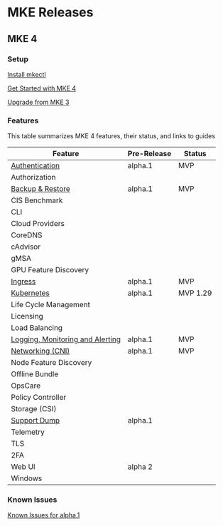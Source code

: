 # MKE Releases

## MKE 4


### Setup
[Install mkectl](../docs/setup/getting-started/install-mke4-cli.md)

[Get Started with MKE 4](../docs/setup/getting-started/create-a-cluster.md)

[Upgrade from MKE 3](../docs/setup/upgrade-from-mke-3/perform-upgrade.md)

### Features
This table summarizes MKE 4 features, their status, and links to guides 

| Feature                                                          | Pre-Release | Status   | 
|------------------------------------------------------------------|-------|----------|
| [Authentication](../docs/reference/authentication/README.md)            | alpha.1| MVP      |  
| Authorization                                                    | |       |   
| [Backup & Restore](../docs/reference/backuprestore/backup-restore.md)    | alpha.1 | MVP      |
| CIS Benchmark                                                    |   |          |
| CLI                                                              |   |          |
| Cloud Providers                                                  |   |          |
| CoreDNS                                                          |   |          |
| cAdvisor                                                         |   |          |
| gMSA                                                             |   |          |
| GPU Feature Discovery                                            |   |          |
| [Ingress](../docs/reference/ingress/ingress-controller.md)                   | alpha.1| MVP      |   |
| [Kubernetes](../docs/concepts/architecture/README.md#Components) | alpha.1 | MVP 1.29 |  |
| Life Cycle Management                                            |   |          |
| Licensing                                                        |   |          |
| Load Balancing                                                   |   |          |
| [Logging, Monitoring and Alerting](../docs/reference/monitoring/monitoring.md)                                | alpha.1 | MVP      |  
| [Networking (CNI)](../docs/concepts/architecture/README.md#CNI)  |  alpha.1 | MVP      |  
| Node Feature Discovery                                           |   |          |
| Offline Bundle                                                   |   |          |
| OpsCare                                                          |   |          |
| Policy Controller                                                |   |          |
| Storage (CSI)                                                    |   |          |
| [Support Dump](../docs/reference/supportbundle/support-bundle.md)    | alpha.1  |          |
| Telemetry                                                        |   |          |
| TLS                                                              |   |          |
| 2FA                                                              |   |          |
| Web UI                                                           | alpha 2  |          |
| Windows                                                          |   |          |

### Known Issues
[Known Issues for alpha.1](../docs/known-issues.md)
